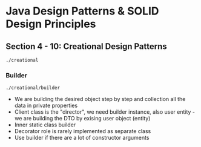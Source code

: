 # Java Design Patterns & SOLID Design Principles


## Section 4 - 10: Creational Design Patterns
```
./creational
```

### Builder
```
./creational/builder
```
* We are building the desired object step by step and collection all the data in private properties
* Client class is the "director", we need builder instance, also user entity - we are building the DTO by exising user object (entity)
* Inner static class builder
* Decorator role is rarely implemented as separate class
* Use builder if there are a lot of constructor arguments
